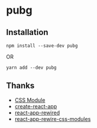 # pubg

## Installation

```
npm install --save-dev pubg
```

OR

```
yarn add --dev pubg
```

## Thanks

- [CSS Module](https://github.com/css-modules/css-modules)
- [create-react-app](https://github.com/facebookincubator/create-react-app)
- [react-app-rewired](https://github.com/timarney/react-app-rewired)
- [react-app-rewire-css-modules](https://github.com/codebandits/react-app-rewire-css-modules)